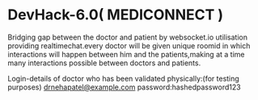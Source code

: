 # DevHack-6.0( MEDICONNECT )
Bridging gap between the doctor and patient by websocket.io utilisation providing realtimechat.every doctor will be given unique roomid in which interactions will happen between him and the patients,making at a time many interactions possible between doctors and patients.

Login-details of doctor who has been validated physically:(for testing purposes)
drnehapatel@example.com
password:hashedpassword123
